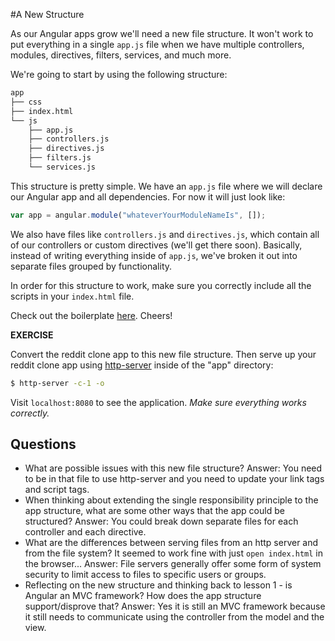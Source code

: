 #A New Structure

As our Angular apps grow we'll need a new file structure. It won't work to put everything in a single `app.js` file when we have multiple controllers, modules, directives, filters, services, and much  more.

We're going to start by using the following structure:

```sh
app
├── css
├── index.html
└── js
    ├── app.js
    ├── controllers.js
    ├── directives.js
    ├── filters.js
    └── services.js
```

This structure is pretty simple. We have an `app.js` file where we will declare our Angular app and all dependencies. For now it will just look like:

```javascript
var app = angular.module("whateverYourModuleNameIs", []);
```

We also have files like `controllers.js` and `directives.js`, which contain all of our controllers or custom directives (we'll get there soon). Basically, instead of writing everything inside of `app.js`, we've broken it out into separate files grouped by functionality.

In order for this structure to work, make sure you correctly include all the scripts in your `index.html` file.

Check out the boilerplate [here](examples/boilerplate/app). Cheers!

**EXERCISE**

Convert the reddit clone app to this new file structure. Then serve up your reddit clone app using [http-server](https://www.npmjs.com/package/http-server) inside of the "app" directory:

```sh
$ http-server -c-1 -o
```

Visit `localhost:8080` to see the application. *Make sure everything works correctly.*

## Questions

* What are possible issues with this new file structure?
Answer: You need to be in that file to use http-server and you need to update your link tags and script tags.
* When thinking about extending the single responsibility principle to the app structure, what are some other ways that the app could be structured?
Answer: You could break down separate files for each controller and each directive.
* What are the differences between serving files from an http server and from the file system? It seemed to work fine with just `open index.html` in the browser...
Answer: File servers generally offer some form of system security to limit access to files to specific users or groups.
* Reflecting on the new structure and thinking back to lesson 1 - is Angular an MVC framework? How does the app structure support/disprove that?
Answer: Yes it is still an MVC framework because it still needs to communicate using the controller from the model and the view.
